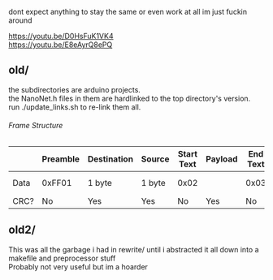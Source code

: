 dont expect anything to stay the same or even work at all im just fuckin around

https://youtu.be/D0HsFuK1VK4  
https://youtu.be/E8eAyrQ8ePQ  

## old/
the subdirectories are arduino projects.  
the NanoNet.h files in them are hardlinked to the top directory's version.  
run ./update_links.sh to re-link them all.

###### Frame Structure
|      | Preamble | Destination | Source | Start Text | Payload | End Text | CRC     | Ending |
|------|----------|-------------|--------|------------|---------|----------|---------|--------|
| Data | 0xFF01   | 1 byte      | 1 byte | 0x02       |         | 0x03     | 2 bytes | 0x04   |
| CRC? | No       | Yes         | Yes    | No         | Yes     | No       | No      | No     |

## old2/
This was all the garbage i had in rewrite/ until i abstracted it all down into a makefile and preprocessor stuff  
Probably not very useful but im a hoarder  
